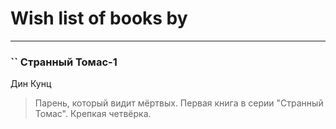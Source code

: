 # Wish list of books by [](https://plus.google.com/u/0/100097069456712612136/)
---

### `` Странный Томас-1
Дин Кунц
> Парень, который видит мёртвых. Первая книга в серии "Странный Томас". Крепкая четвёрка.

